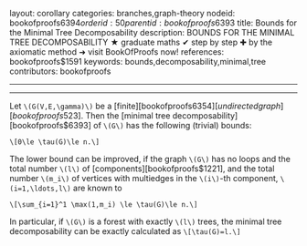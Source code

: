 layout: corollary
categories: branches,graph-theory
nodeid: bookofproofs$6394
orderid: 50
parentid: bookofproofs$6393
title: Bounds for the Minimal Tree Decomposability
description: BOUNDS FOR THE MINIMAL TREE DECOMPOSABILITY &#9733; graduate maths &#10004; step by step &#10010; by the axiomatic method &#10140; visit BookOfProofs now!
references: bookofproofs$1591
keywords: bounds,decomposability,minimal,tree
contributors: bookofproofs

---


---

Let `\(G(V,E,\gamma)\)` be a [finite][bookofproofs$6354] [undirected graph][bookofproofs$523]. Then the [minimal tree decomposability][bookofproofs$6393] of `\(G\)` has the following (trivial) bounds:

`\[0\le \tau(G)\le n.\]`

The lower bound can be improved, if the graph `\(G\)` has no loops and the total number `\(l\)` of [components][bookofproofs$1221], and the total number `\(m_i\)` of vertices with multiedges in the `\(i\)`-th component, `\(i=1,\ldots,l\)` are known to 

`\[\sum_{i=1}^1 \max(1,m_i) \le \tau(G)\le n.\]`

In particular, if `\(G\)` is a forest with exactly `\(l\)` trees, the minimal tree decomposability can be exactly calculated as
`\[\tau(G)=l.\]`
